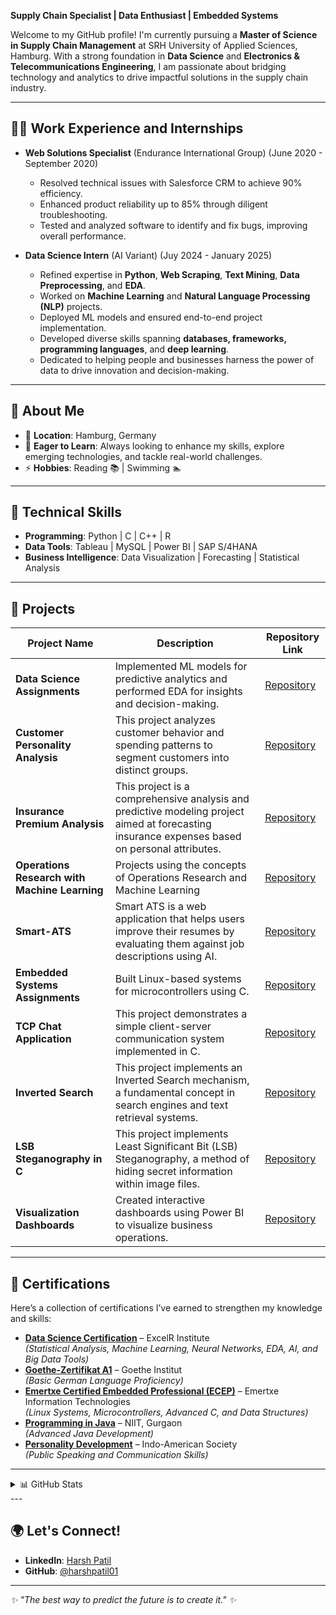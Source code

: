 **Supply Chain Specialist | Data Enthusiast | Embedded Systems**

Welcome to my GitHub profile! I'm currently pursuing a **Master of Science in Supply Chain Management** at SRH University of Applied Sciences, Hamburg. With a strong foundation in **Data Science** and **Electronics & Telecommunications Engineering**, I am passionate about bridging technology and analytics to drive impactful solutions in the supply chain industry.

---

## 👨‍💻 Work Experience and Internships
- **Web Solutions Specialist** (Endurance International Group)   (June 2020 - September 2020)
  - Resolved technical issues with Salesforce CRM to achieve 90% efficiency.  
  - Enhanced product reliability up to 85% through diligent troubleshooting.  
  - Tested and analyzed software to identify and fix bugs, improving overall performance.  

- **Data Science Intern** (AI Variant)  (Juy 2024 - January 2025)
  - Refined expertise in **Python**, **Web Scraping**, **Text Mining**, **Data Preprocessing**, and **EDA**.  
  - Worked on **Machine Learning** and **Natural Language Processing (NLP)** projects.  
  - Deployed ML models and ensured end-to-end project implementation.  
  - Developed diverse skills spanning **databases, frameworks, programming languages**, and **deep learning**.  
  - Dedicated to helping people and businesses harness the power of data to drive innovation and decision-making.  

---

## 🌟 About Me
- 📍 **Location**: Hamburg, Germany  
- 🌱 **Eager to Learn**: Always looking to enhance my skills, explore emerging technologies, and tackle real-world challenges.  
- ⚡ **Hobbies**: Reading 📚 | Swimming 🏊  

---

## 🔧 Technical Skills
- **Programming**: Python | C | C++ | R
- **Data Tools**: Tableau | MySQL | Power BI | SAP S/4HANA  
- **Business Intelligence**: Data Visualization | Forecasting | Statistical Analysis  

---

## 📌 Projects

| **Project Name**                  | **Description**                                                                                                  | **Repository Link**                                                                                 |
|------------------------------------|------------------------------------------------------------------------------------------------------------------|-----------------------------------------------------------------------------------------------------|
| **Data Science Assignments**         | Implemented ML models for predictive analytics and performed EDA for insights and decision-making.               | [Repository](https://github.com/harshpatil01/Excel-R-Machine-Learning-and-Artificial-Intelligence)                                     |
| **Customer Personality Analysis**         | This project analyzes customer behavior and spending patterns to segment customers into distinct groups.             | [Repository](https://github.com/harshpatil01/Customer_Personality_Analysis)                                     |
| **Insurance Premium Analysis**         | This project is a comprehensive analysis and predictive modeling project aimed at forecasting insurance expenses based on personal attributes.          | [Repository](https://github.com/harshpatil01/Insurance_Premium_Analysis)                                     |
| **Operations Research with Machine Learning**         | Projects using the concepts of Operations Research and Machine Learning               | [Repository](https://github.com/harshpatil01/Operations_Research_with_Machine_Learning)                                     |
| **Smart-ATS**         | Smart ATS is a web application that helps users improve their resumes by evaluating them against job descriptions using AI.              | [Repository](https://github.com/harshpatil01/Smart-ATS)                                     |
| **Embedded Systems Assignments**  | Built Linux-based systems for microcontrollers using C.                                                          |    [Repository](https://github.com/harshpatil01/Emertxe-Assignments)                                   |
| **TCP Chat Application**  | This project demonstrates a simple client-server communication system implemented in C.                                                           |    [Repository](https://github.com/harshpatil01/TCP-Chat-Application)                                   |
| **Inverted Search**  | This project implements an Inverted Search mechanism, a fundamental concept in search engines and text retrieval systems.                                                            |    [Repository](https://github.com/harshpatil01/Inverted-Search)                                   |
| **LSB Steganography in C**  | This project implements Least Significant Bit (LSB) Steganography, a method of hiding secret information within image files.                                                             |    [Repository](https://github.com/harshpatil01/LSB-Steganography)                                   |
| **Visualization Dashboards**      | Created interactive dashboards using Power BI to visualize business operations.                                  | [Repository](https://github.com/harshpatil01?tab=repositories)                                     |


---

## 📜 Certifications
Here’s a collection of certifications I’ve earned to strengthen my knowledge and skills:

- **[Data Science Certification](https://www.excelr.com/data-science-certification)** – ExcelR Institute  
  *(Statistical Analysis, Machine Learning, Neural Networks, EDA, AI, and Big Data Tools)*  
- **[Goethe-Zertifikat A1](https://drive.google.com/file/d/1Xk4YYolx0B8unx3Uw_bQ41TWLdQw9u_n/view)** – Goethe Institut  
  *(Basic German Language Proficiency)*  
- **[Emertxe Certified Embedded Professional (ECEP)](https://certificate.emertxe.com/?id=21014_020)** – Emertxe Information Technologies  
  *(Linux Systems, Microcontrollers, Advanced C, and Data Structures)*  
- **[Programming in Java](https://drive.google.com/file/d/1TV2PH9-ry8nHthV1G4pjRIoA3V9sNpAZ/view)** – NIIT, Gurgaon  
  *(Advanced Java Development)*  
- **[Personality Development](https://drive.google.com/file/d/1i2GjmM9y6SzXo2qW2yRFGwVXyEuLvFFF/view)** – Indo-American Society  
  *(Public Speaking and Communication Skills)*  

---
<details>
  <summary>📊 GitHub Stats</summary>

  ![Harsh's GitHub Stats](https://github-readme-stats.vercel.app/api?username=harshpatil01&show_icons=true&theme=radical)  
  ![Top Languages](https://github-readme-stats.vercel.app/api/top-langs/?username=harshpatil01&layout=compact&theme=radical)  

</details>
---

## 🌍 Let's Connect!
- **LinkedIn**: [Harsh Patil](https://www.linkedin.com/in/harshpatil05/)  
- **GitHub**: [@harshpatil01](https://github.com/harshpatil01)  

---

_✨ "The best way to predict the future is to create it." ✨_
